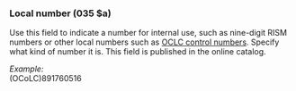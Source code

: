 ### Local number (035 $a)

Use this field to indicate a number for internal use, such as nine-digit RISM numbers or other local numbers such as [OCLC control numbers](https://help.oclc.org/Metadata_Services/WorldShare_Collection_Manager/Choose_your_Collection_Manager_workflow/Data_sync_collections/Prepare_your_data/30035_field_and_OCLC_control_numbers). Specify what kind of number it is. This field is published in the online catalog.  
  
_Example:_  
(OCoLC)891760516